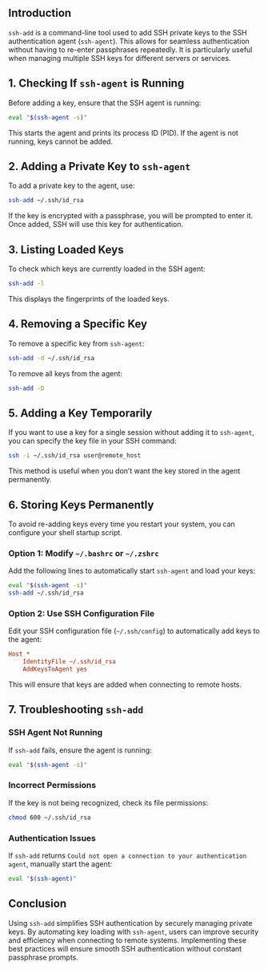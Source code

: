 ## Introduction

`ssh-add` is a command-line tool used to add SSH private keys to the SSH authentication agent (`ssh-agent`). This allows for seamless authentication without having to re-enter passphrases repeatedly. It is particularly useful when managing multiple SSH keys for different servers or services.

## 1. Checking If `ssh-agent` is Running

Before adding a key, ensure that the SSH agent is running:

```bash
eval "$(ssh-agent -s)"
```

This starts the agent and prints its process ID (PID). If the agent is not running, keys cannot be added.

## 2. Adding a Private Key to `ssh-agent`

To add a private key to the agent, use:

```bash
ssh-add ~/.ssh/id_rsa
```

If the key is encrypted with a passphrase, you will be prompted to enter it. Once added, SSH will use this key for authentication.

## 3. Listing Loaded Keys

To check which keys are currently loaded in the SSH agent:

```bash
ssh-add -l
```

This displays the fingerprints of the loaded keys.

## 4. Removing a Specific Key

To remove a specific key from `ssh-agent`:

```bash
ssh-add -d ~/.ssh/id_rsa
```

To remove all keys from the agent:

```bash
ssh-add -D
```

## 5. Adding a Key Temporarily

If you want to use a key for a single session without adding it to `ssh-agent`, you can specify the key file in your SSH command:

```bash
ssh -i ~/.ssh/id_rsa user@remote_host
```

This method is useful when you don’t want the key stored in the agent permanently.

## 6. Storing Keys Permanently

To avoid re-adding keys every time you restart your system, you can configure your shell startup script.

### Option 1: Modify `~/.bashrc` or `~/.zshrc`

Add the following lines to automatically start `ssh-agent` and load your keys:

```bash
eval "$(ssh-agent -s)"
ssh-add ~/.ssh/id_rsa
```

### Option 2: Use SSH Configuration File

Edit your SSH configuration file (`~/.ssh/config`) to automatically add keys to the agent:

```ini
Host *
    IdentityFile ~/.ssh/id_rsa
    AddKeysToAgent yes
```

This will ensure that keys are added when connecting to remote hosts.

## 7. Troubleshooting `ssh-add`

### SSH Agent Not Running

If `ssh-add` fails, ensure the agent is running:

```bash
eval "$(ssh-agent -s)"
```

### Incorrect Permissions

If the key is not being recognized, check its file permissions:

```bash
chmod 600 ~/.ssh/id_rsa
```

### Authentication Issues

If `ssh-add` returns `Could not open a connection to your authentication agent`, manually start the agent:

```bash
eval "$(ssh-agent)"
```

## Conclusion

Using `ssh-add` simplifies SSH authentication by securely managing private keys. By automating key loading with `ssh-agent`, users can improve security and efficiency when connecting to remote systems. Implementing these best practices will ensure smooth SSH authentication without constant passphrase prompts.